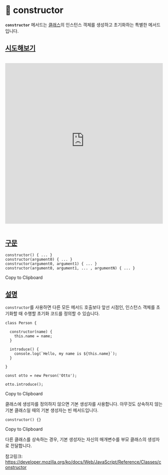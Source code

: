 # 🧀 constructor

**`constructor`** 메서드는 [클래스](https://developer.mozilla.org/ko/docs/Web/JavaScript/Reference/Statements/class)의 인스턴스 객체를 생성하고 초기화하는 특별한 메서드입니다.

## [시도해보기](https://developer.mozilla.org/ko/docs/Web/JavaScript/Reference/Classes/constructor#시도해보기)

<iframe class="interactive is-js-height" height="200" src="https://interactive-examples.mdn.mozilla.net/pages/js/classes-constructor.html" title="MDN Web Docs Interactive Example" loading="lazy" data-readystate="complete" style="box-sizing: border-box; border: 0px; max-width: 100%; width: 531.2px; background-color: var(--background-secondary); border-radius: var(--elem-radius); color: var(--text-primary); height: 513px; margin: 1rem 0px; padding: 0px;"></iframe>

## [구문](https://developer.mozilla.org/ko/docs/Web/JavaScript/Reference/Classes/constructor#구문)

```
constructor() { ... }
constructor(argument0) { ... }
constructor(argument0, argument1) { ... }
constructor(argument0, argument1, ... , argumentN) { ... }
```

Copy to Clipboard

## [설명](https://developer.mozilla.org/ko/docs/Web/JavaScript/Reference/Classes/constructor#설명)

`constructor`를 사용하면 다른 모든 메서드 호출보다 앞선 시점인, 인스턴스 객체를 초기화할 때 수행할 초기화 코드를 정의할 수 있습니다.

```
class Person {

  constructor(name) {
    this.name = name;
  }

  introduce() {
    console.log(`Hello, my name is ${this.name}`);
  }

}

const otto = new Person('Otto');

otto.introduce();
```

Copy to Clipboard

클래스에 생성자를 정의하지 않으면 기본 생성자를 사용합니다. 아무것도 상속하지 않는 기본 클래스일 때의 기본 생성자는 빈 메서드입니다.

```
constructor() {}
```

Copy to Clipboard

다른 클래스를 상속하는 경우, 기본 생성자는 자신의 매개변수를 부모 클래스의 생성자로 전달합니다.



참고링크: https://developer.mozilla.org/ko/docs/Web/JavaScript/Reference/Classes/constructor